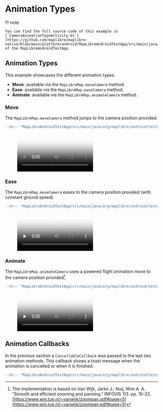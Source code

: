 # Animation Types

!!! note

    You can find the full source code of this example in [`CameraAnimationTypeActivity.kt`](https://github.com/maplibre/maplibre-native/blob/main/platform/android/MapLibreAndroidTestApp/src/main/java/org/maplibre/android/testapp/activity/activity/camera/CameraAnimationTypeActivity.kt) of the MapLibreAndroidTestApp.

## Animation Types

This example showcases the different animation types.

- **Move**: available via the `MapLibreMap.moveCamera` method.
- **Ease**: available via the `MapLibreMap.easeCamera` method.
- **Animate**: available via the `MapLibreMap.animateCamera` method.

### Move

The `MapLibreMap.moveCamera` method jumps to the camera position provided.

```kotlin
--8<-- "MapLibreAndroidTestApp/src/main/java/org/maplibre/android/testapp/activity/camera/CameraAnimationTypeActivity.kt:moveCamera"
```

<figure markdown="span">
<video controls width="250" poster="https://maplibre-native.s3.eu-central-1.amazonaws.com/android-documentation-resources/move_animation_thumbnail.jpg">
  <source src="https://maplibre-native.s3.eu-central-1.amazonaws.com/android-documentation-resources/move_animation.mp4" />
</video>
</figure>

### Ease

The `MapLibreMap.moveCamera` eases to the camera position provided (with constant ground speed).

```kotlin
--8<-- "MapLibreAndroidTestApp/src/main/java/org/maplibre/android/testapp/activity/camera/CameraAnimationTypeActivity.kt:easeCamera"
```

<figure markdown="span">
<video preload="none" controls width="250" poster="https://maplibre-native.s3.eu-central-1.amazonaws.com/android-documentation-resources/ease_animation_thumbnail.jpg">
  <source src="https://maplibre-native.s3.eu-central-1.amazonaws.com/android-documentation-resources/ease_animation.mp4" />
</video>
</figure>


### Animate

The `MapLibreMap.animateCamera` uses a powered flight animation move to the camera position provided[^1].

[^1]: The implementation is based on  Van Wijk, Jarke J.; Nuij, Wim A. A. “Smooth and efficient zooming and panning.” INFOVIS ’03. pp. 15–22. [https://www.win.tue.nl/~vanwijk/zoompan.pdf#page=5](https://www.win.tue.nl/~vanwijk/zoompan.pdf#page=5)

```kotlin
--8<-- "MapLibreAndroidTestApp/src/main/java/org/maplibre/android/testapp/activity/camera/CameraAnimationTypeActivity.kt:animateCamera"
```

<figure markdown="span">
<video preload="none" controls width="250" poster="https://maplibre-native.s3.eu-central-1.amazonaws.com/android-documentation-resources/animate_animation_thumbnail.jpg">
  <source src="https://maplibre-native.s3.eu-central-1.amazonaws.com/android-documentation-resources/animate_animation.mp4" />
</video>
</figure>

## Animation Callbacks

In the previous section a `CancellableCallback` was passed to the last two animation methods. This callback shows a toast message when the animation is cancelled or when it is finished.

```kotlin
--8<-- "MapLibreAndroidTestApp/src/main/java/org/maplibre/android/testapp/activity/camera/CameraAnimationTypeActivity.kt:callback"
```
